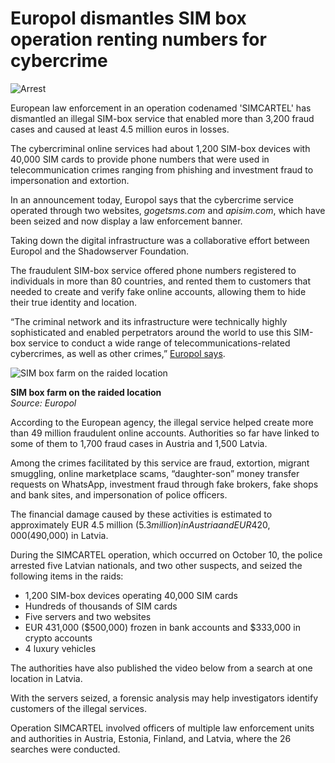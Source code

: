 # Europol dismantles SIM box operation renting numbers for cybercrime

![Arrest](https://www.bleepstatic.com/content/hl-images/2025/06/16/law-enforcement-arrest-red.jpg)

European law enforcement in an operation codenamed 'SIMCARTEL' has dismantled an illegal SIM-box service that enabled more than 3,200 fraud cases and caused at least 4.5 million euros in losses.

The cybercriminal online services had about 1,200 SIM-box devices with 40,000 SIM cards to provide phone numbers that were used in telecommunication crimes ranging from phishing and investment fraud to impersonation and extortion.

In an announcement today, Europol says that the cybercrime service operated through two websites, _gogetsms.com_ and _apisim.com_, which have been seized and now display a law enforcement banner.

Taking down the digital infrastructure was a collaborative effort between Europol and the Shadowserver Foundation.

The fraudulent SIM-box service offered phone numbers registered to individuals in more than 80 countries, and rented them to customers that needed to create and verify fake online accounts, allowing them to hide their true identity and location.

“The criminal network and its infrastructure were technically highly sophisticated and enabled perpetrators around the world to use this SIM-box service to conduct a wide range of telecommunications-related cybercrimes, as well as other crimes,” [Europol says](https://www.europol.europa.eu/media-press/newsroom/news/cybercrime-service-takedown-7-arrested).

![SIM box farm on the raided location](https://www.bleepstatic.com/images/news/u/1220909/2025/October/servers.jpg)

**SIM box farm on the raided location**  
_Source: Europol_

According to the European agency, the illegal service helped create more than 49 million fraudulent online accounts. Authorities so far have linked to some of them to 1,700 fraud cases in Austria and 1,500 Latvia.

Among the crimes facilitated by this service are fraud, extortion, migrant smuggling, online marketplace scams, “daughter-son” money transfer requests on WhatsApp, investment fraud through fake brokers, fake shops and bank sites, and impersonation of police officers.

The financial damage caused by these activities is estimated to approximately EUR 4.5 million ($5.3 million) in Austria and EUR 420,000 ($490,000) in Latvia.

During the SIMCARTEL operation, which occurred on October 10, the police arrested five Latvian nationals, and two other suspects, and seized the following items in the raids:

* 1,200 SIM-box devices operating 40,000 SIM cards
* Hundreds of thousands of SIM cards
* Five servers and two websites
* EUR 431,000 ($500,000) frozen in bank accounts and $333,000 in crypto accounts
* 4 luxury vehicles

The authorities have also published the video below from a search at one location in Latvia.

With the servers seized, a forensic analysis may help investigators identify customers of the illegal services.

Operation SIMCARTEL involved officers of multiple law enforcement units and authorities in Austria, Estonia, Finland, and Latvia, where the 26 searches were conducted.